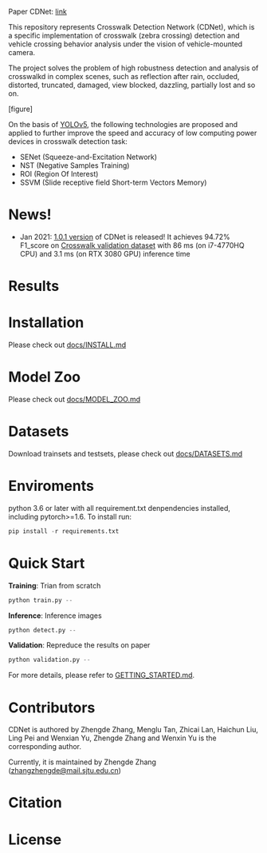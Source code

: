 Paper CDNet: [link](link)

This repository represents Crosswalk Detection Network (CDNet), which is a specific implementation of crosswalk (zebra crossing) detection and vehicle crossing behavior analysis under the vision of vehicle-mounted camera. 

The project solves the problem of high robustness detection and analysis of crosswalkd in complex scenes, such as reflection after rain, occluded, distorted, truncated, damaged, view blocked, dazzling, partially lost and so on.

[figure]


On the basis of [YOLOv5](https://github.com/ultralytics/yolov5), the following technologies are proposed and applied to further improve the speed and accuracy of low computing power devices in crosswalk detection task:

+ SENet (Squeeze-and-Excitation Network)
+ NST (Negative Samples Training)
+ ROI (Region Of Interest)
+ SSVM (Slide receptive field Short-term Vectors Memory)

# News!
+ Jan 2021: [1.0.1 version]() of CDNet is released! It achieves 94.72% F1_score on [Crosswalk validation dataset]() with 86 ms (on i7-4770HQ CPU) and 3.1 ms (on RTX 3080 GPU) inference time

# Results


# Installation
Please check out [docs/INSTALL.md](https://github.com/zhangzhengde0225/CDNet/blob/master/docs/INSTALL.md)

# Model Zoo
Please check out [docs/MODEL_ZOO.md](https://github.com/zhangzhengde0225/CDNet/blob/master/docs/MODEL_ZOO.md)

# Datasets
Download trainsets and testsets, please check out [docs/DATASETS.md](https://github.com/zhangzhengde0225/CDNet/blob/master/docs/DATASETS.md)


# Enviroments
python 3.6 or later with all requirement.txt denpendencies installed, including pytorch>=1.6. To install run:
```python
pip install -r requirements.txt
```
# Quick Start
**Training**: Trian from scratch
```python
python train.py --
```
**Inference**: Inference images
```python
python detect.py --
```
**Validation**: Repreduce the results on paper
```python
python validation.py --
```

For more details, please refer to [GETTING_STARTED.md]().


# Contributors
CDNet is authored by Zhengde Zhang, Menglu Tan, Zhicai Lan, Haichun Liu, Ling Pei and Wenxian Yu, Zhengde Zhang and Wenxin Yu is the corresponding author.

Currently, it is maintained by Zhengde Zhang (zhangzhengde@mail.sjtu.edu.cn)

# Citation


# License





